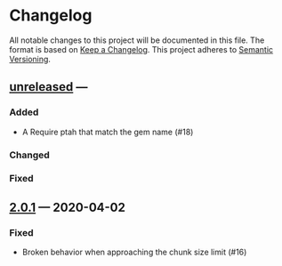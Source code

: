 
# Changelog

All notable changes to this project will be documented in this file.
The format is based on [Keep a Changelog](http://keepachangelog.com/).
This project adheres to [Semantic Versioning](http://semver.org/).


## [unreleased] —

### Added

- A Require ptah that match the gem name (#18)

### Changed

### Fixed

## [2.0.1] — 2020-04-02

### Fixed

- Broken behavior when approaching the chunk size limit (#16)


[unreleased]: https://github.com/klaxit/fast-polylines/compare/v2.0.1...HEAD
[2.0.1]: https://github.com/klaxit/fast-polylines/compare/v2.0.0...v2.0.1
